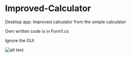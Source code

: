 # Improved-Calculator
Desktop app: Improved calculator from the simple calculator

Own written code is in Form1.cs

Ignore the GUI

![alt text](https://i.imgur.com/iqAZoY4.png)
